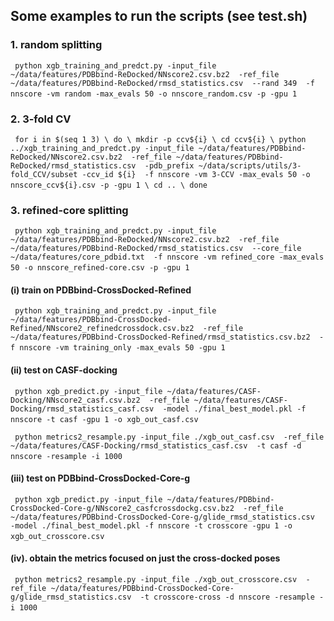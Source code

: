 ## Some examples to run the scripts (see test.sh)

### 1. random splitting
` ` `
python xgb_training_and_predct.py -input_file ~/data/features/PDBbind-ReDocked/NNscore2.csv.bz2 
-ref_file ~/data/features/PDBbind-ReDocked/rmsd_statistics.csv 
--rand 349 
-f nnscore -vm random -max_evals 50 -o nnscore_random.csv -p -gpu 1
` ` `

### 2. 3-fold CV
` ` `
for i in $(seq 1 3) \
do \
mkdir -p ccv${i} \
cd ccv${i} \
python ../xgb_training_and_predct.py -input_file ~/data/features/PDBbind-ReDocked/NNscore2.csv.bz2 
-ref_file ~/data/features/PDBbind-ReDocked/rmsd_statistics.csv 
-pdb_prefix ~/data/scripts/utils/3-fold_CCV/subset -ccv_id ${i} 
-f nnscore -vm 3-CCV -max_evals 50 -o nnscore_ccv${i}.csv -p -gpu 1 \
cd .. \
done
` ` `

### 3. refined-core splitting
` ` `
python xgb_training_and_predct.py -input_file ~/data/features/PDBbind-ReDocked/NNscore2.csv.bz2 
-ref_file ~/data/features/PDBbind-ReDocked/rmsd_statistics.csv 
--core_file ~/data/features/core_pdbid.txt 
-f nnscore -vm refined_core -max_evals 50 -o nnscore_refined-core.csv -p -gpu 1
` ` `

#### (i) train on PDBbind-CrossDocked-Refined
` ` `
python xgb_training_and_predct.py -input_file ~/data/features/PDBbind-CrossDocked-Refined/NNscore2_refinedcrossdock.csv.bz2 
-ref_file ~/data/features/PDBbind-CrossDocked-Refined/rmsd_statistics.csv.bz2 
-f nnscore -vm training_only -max_evals 50 -gpu 1
` ` `

#### (ii) test on CASF-docking
` ` `
python xgb_predict.py -input_file ~/data/features/CASF-Docking/NNscore2_casf.csv.bz2 
-ref_file ~/data/features/CASF-Docking/rmsd_statistics_casf.csv 
-model ./final_best_model.pkl -f nnscore -t casf -gpu 1 -o xgb_out_casf.csv
` ` `

` ` `
python metrics2_resample.py -input_file ./xgb_out_casf.csv 
-ref_file ~/data/features/CASF-Docking/rmsd_statistics_casf.csv 
-t casf -d nnscore -resample -i 1000
` ` `

#### (iii) test on PDBbind-CrossDocked-Core-g
` ` `
python xgb_predict.py -input_file ~/data/features/PDBbind-CrossDocked-Core-g/NNscore2_casfcrossdockg.csv.bz2 
-ref_file ~/data/features/PDBbind-CrossDocked-Core-g/glide_rmsd_statistics.csv 
-model ./final_best_model.pkl -f nnscore -t crosscore -gpu 1 -o xgb_out_crosscore.csv
` ` `

#### (iv). obtain the metrics focused on just the cross-docked poses
` ` `
python metrics2_resample.py -input_file ./xgb_out_crosscore.csv 
-ref_file ~/data/features/PDBbind-CrossDocked-Core-g/glide_rmsd_statistics.csv 
-t crosscore-cross -d nnscore -resample -i 1000
` ` `
